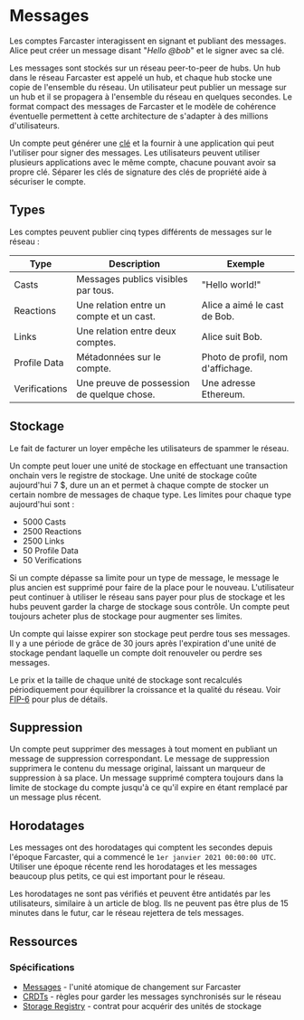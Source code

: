 # Messages

Les comptes Farcaster interagissent en signant et publiant des messages. Alice peut créer un message disant "_Hello @bob_" et le signer avec sa clé.

Les messages sont stockés sur un réseau peer-to-peer de hubs. Un hub dans le réseau Farcaster est appelé un hub, et chaque hub stocke une copie de l'ensemble du réseau. Un utilisateur peut publier un message sur un hub et il se propagera à l'ensemble du réseau en quelques secondes. Le format compact des messages de Farcaster et le modèle de cohérence éventuelle permettent à cette architecture de s'adapter à des millions d'utilisateurs.

Un compte peut générer une [clé](./accounts.md#adding-account-keys) et la fournir à une application qui peut l'utiliser pour signer des messages. Les utilisateurs peuvent utiliser plusieurs applications avec le même compte, chacune pouvant avoir sa propre clé. Séparer les clés de signature des clés de propriété aide à sécuriser le compte.

## Types

Les comptes peuvent publier cinq types différents de messages sur le réseau :

| Type          | Description                                   | Exemple                        |
| ------------- | --------------------------------------------- | ------------------------------ |
| Casts         | Messages publics visibles par tous.           | "Hello world!"                 |
| Reactions     | Une relation entre un compte et un cast.      | Alice a aimé le cast de Bob.   |
| Links         | Une relation entre deux comptes.              | Alice suit Bob.                |
| Profile Data  | Métadonnées sur le compte.                    | Photo de profil, nom d'affichage. |
| Verifications | Une preuve de possession de quelque chose.    | Une adresse Ethereum.          |

## Stockage

Le fait de facturer un loyer empêche les utilisateurs de spammer le réseau.

Un compte peut louer une unité de stockage en effectuant une transaction onchain vers le registre de stockage. Une unité de stockage coûte aujourd'hui 7 $, dure un an et permet à chaque compte de stocker un certain nombre de messages de chaque type. Les limites pour chaque type aujourd'hui sont :

- 5000 Casts
- 2500 Reactions
- 2500 Links
- 50 Profile Data
- 50 Verifications

Si un compte dépasse sa limite pour un type de message, le message le plus ancien est supprimé pour faire de la place pour le nouveau. L'utilisateur peut continuer à utiliser le réseau sans payer pour plus de stockage et les hubs peuvent garder la charge de stockage sous contrôle. Un compte peut toujours acheter plus de stockage pour augmenter ses limites.

Un compte qui laisse expirer son stockage peut perdre tous ses messages. Il y a une période de grâce de 30 jours après l'expiration d'une unité de stockage pendant laquelle un compte doit renouveler ou perdre ses messages.

Le prix et la taille de chaque unité de stockage sont recalculés périodiquement pour équilibrer la croissance et la qualité du réseau. Voir [FIP-6](https://github.com/farcasterxyz/protocol/discussions/98) pour plus de détails.

## Suppression

Un compte peut supprimer des messages à tout moment en publiant un message de suppression correspondant. Le message de suppression supprimera le contenu du message original, laissant un marqueur de suppression à sa place. Un message supprimé comptera toujours dans la limite de stockage du compte jusqu'à ce qu'il expire en étant remplacé par un message plus récent.

## Horodatages

Les messages ont des horodatages qui comptent les secondes depuis l'époque Farcaster, qui a commencé le `1er janvier 2021 00:00:00 UTC`. Utiliser une époque récente rend les horodatages et les messages beaucoup plus petits, ce qui est important pour le réseau.

Les horodatages ne sont pas vérifiés et peuvent être antidatés par les utilisateurs, similaire à un article de blog. Ils ne peuvent pas être plus de 15 minutes dans le futur, car le réseau rejettera de tels messages.

## Ressources

### Spécifications

- [Messages](https://github.com/farcasterxyz/protocol/blob/main/docs/SPECIFICATION.md#2-message-specifications) - l'unité atomique de changement sur Farcaster
- [CRDTs](https://github.com/farcasterxyz/protocol/blob/main/docs/SPECIFICATION.md#31-crdts) - règles pour garder les messages synchronisés sur le réseau
- [Storage Registry](https://github.com/farcasterxyz/protocol/blob/main/docs/SPECIFICATION.md#13-storage-registry) - contrat pour acquérir des unités de stockage